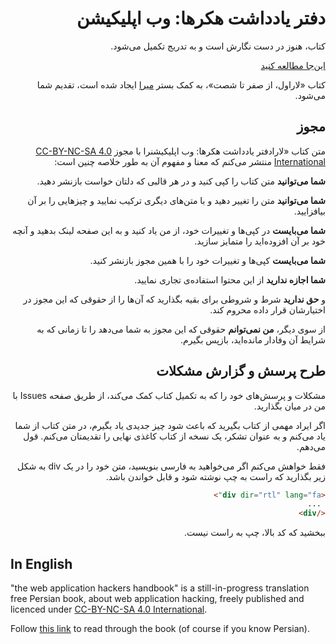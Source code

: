<div dir="rtl" lang="fa">

# دفتر یادداشت هکرها: وب اپلیکیشن



کتاب، هنوز در دست نگارش است و به تدریج تکمیل می‌شود.

[این‌جا مطالعه کنید](https://amirdaly.github.io/the-web-application-hackers-handbook/)

کتاب «لاراول، از صفر تا شصت»، به کمک بستر [میرا](https://miraxy.github.io/doc-fa/) ایجاد شده است، تقدیم شما می‌شود.

## مجوز

متن کتاب «لارادفتر یادداشت هکرها: وب اپلیکیشنرا با مجوز [CC-BY-NC-SA 4.0 International](https://creativecommons.org/licenses/by-nc-sa/4.0/) منتشر می‌کنم که معنا و مفهوم آن به طور خلاصه چنین است:

**شما می‌توانید** متن کتاب را کپی کنید و در هر قالبی که دلتان خواست بازنشر دهید.

**شما می‌توانید** متن را تغییر دهید و با متن‌های دیگری ترکیب نمایید و چیزهایی را بر آن بیافزایید.

**شما می‌بایست** در کپی‌ها و تغییرات خود، از من یاد کنید و به این صفحه لینک بدهید و آنچه خود بر آن افزوده‌اید را متمایز سازید.

**شما می‌بایست** کپی‌ها و تغییرات خود را با همین مجوز بازنشر کنید.

**شما اجازه ندارید** از این محتوا استفاده‌ی تجاری نمایید.

و **حق ندارید** شرط و شروطی برای بقیه بگذارید که آن‌ها را از حقوقی که این مجوز در اختیارشان قرار داده محروم کند.

از سوی دیگر، **من نمی‌توانم** حقوقی که این مجوز به شما می‌دهد را تا زمانی که به شرایط آن وفادار مانده‌اید، بازپس بگیرم. 

## طرح پرسش و گزارش مشکلات

مشکلات و پرسش‌های خود را که به تکمیل کتاب کمک می‌کند، از طریق صفحه Issues با من در میان بگذارید.

اگر ایراد مهمی از کتاب بگیرید که باعث شود چیز جدیدی یاد بگیرم، در متن کتاب از شما یاد می‌کنم و به عنوان تشکر، یک نسخه از کتاب کاغذی نهایی را تقدیمتان می‌کنم. قول می‌دهم.

فقط خواهش می‌کنم اگر می‌خواهید به فارسی بنویسید، متن خود را در  یک div به شکل زیر بگذارید که راست به چپ نوشته شود و قابل خواندن باشد. 

```html
<div dir="rtl" lang="fa">
 ...
</div>
```

ببخشید که کد بالا، چپ به راست نیست. 



</div>

## In English

"the web application hackers handbook" is a still-in-progress translation free Persian book, about web application hacking, freely published and licenced under 
[CC-BY-NC-SA 4.0 International](https://creativecommons.org/licenses/by-nc-sa/4.0/).

Follow
[this link](https://amirdaly.github.io/the-web-application-hackers-handbook/)
to read through the book (of course if you know Persian). 